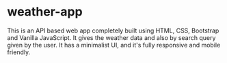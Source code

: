 # weather-app
This is an API based web app completely built using HTML, CSS, Bootstrap and Vanilla JavaScript. It gives the weather data  and also by search query given by the user. It has a minimalist UI, and it's fully responsive and mobile friendly.
